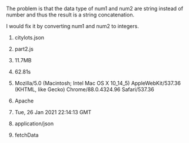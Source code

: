 The problem is that the data type of num1 and num2 are string instead of number and thus the result is a string concatenation.

I would fix it by converting num1 and num2 to integers. 

1. citylots.json

2. part2.js

3. 11.7MB

4. 62.81s

5. Mozilla/5.0 (Macintosh; Intel Mac OS X 10_14_5) AppleWebKit/537.36 (KHTML, like Gecko) Chrome/88.0.4324.96 Safari/537.36

6. Apache

7. Tue, 26 Jan 2021 22:14:13 GMT

8. application/json

9. fetchData
